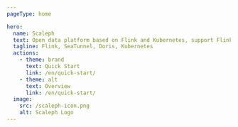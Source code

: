 ```yaml
---
pageType: home

hero:
  name: Scaleph
  text: Open data platform based on Flink and Kubernetes, support Flink、SeaTunnel and Doris
  tagline: Flink, SeaTunnel, Doris, Kubernetes
  actions:
    - theme: brand
      text: Quick Start
      link: /en/quick-start/
    - theme: alt
      text: Overview
      link: /en/quick-start/
  image:
    src: /scaleph-icon.png
    alt: Scaleph Logo
---
```

